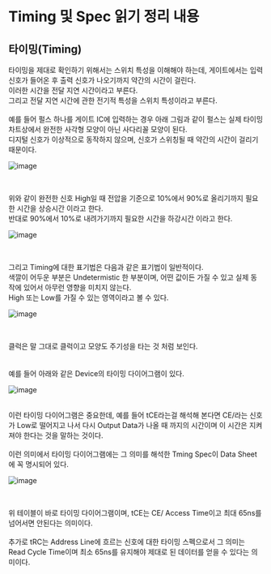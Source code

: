 # Timing 및 Spec 읽기 정리 내용

## 타이밍(Timing)
타이밍을 제대로 확인하기 위해서는 스위치 특성을 이해해야 하는데, 게이트에서는 입력 신호가 들어온 후 출력 신호가 나오기까지 약간의 시간이 걸린다.
<br>
이러한 시간을 전달 지연 시간이라고 부른다.
<br>
그리고 전달 지연 시간에 관한 전기적 특성을 스위치 특성이라고 부른다.
<br>
<br>
예를 들어 펄스 하나를 게이트 IC에 입력하는 경우 아래 그림과 같이 펄스는 실제 타이밍 차트상에서 완전한 사각형 모양이 아닌 사다리꼴 모양이 된다.
<br>
디지털 신호가 이상적으로 동작하지 않으며, 신호가 스위칭될 때 약간의 시간이 걸리기 때문이다.
<br>

![image](https://github.com/JeHeeYu/Book-Reviews/assets/87363461/f8e527de-4655-4cf8-922b-8d2385610d93)

<br>

위와 같이 완전한 신호 High일 때 전압을 기준으로 10%에서 90%로 올리기까지 필요한 시간을 상승시간 이라고 한다.
<br>
반대로 90%에서 10%로 내려가기까지 필요한 시간을 하강시간 이라고 한다. 
<br>

![image](https://github.com/JeHeeYu/Book-Reviews/assets/87363461/a3e7f885-b8be-44eb-8bbe-8942ea89d339)

<br>

그리고 Timing에 대한 표기법은 다음과 같은 표기법이 일반적이다.
<br>
색깔이 어두운 부분은 Undetermistic 한 부분이며, 어떤 값이든 가질 수 있고 실제 동작에 있어서 아무런 영향을 미치지 않는다.
<br>
High 또는 Low를 가질 수 있는 영역이라고 볼 수 있다.
<br>

![image](https://github.com/JeHeeYu/Book-Reviews/assets/87363461/8d3c4324-3272-4309-8a16-08d694c113a9)

<br>

클럭은 말 그대로 클럭이고 모양도 주기성을 타는 것 처럼 보인다.
<br>
<br>
<br>
예를 들어 아래와 같은 Device의 타이밍 다이어그램이 있다.
<br>

![image](https://github.com/JeHeeYu/Book-Reviews/assets/87363461/76d61d47-5cd4-4719-a1f8-a861e8b359bf)

<br>
이런 타이밍 다이어그램은 중요한데, 예를 들어 tCE라는걸 해석해 본다면 CE/라는 신호가 Low로 떨어지고 나서 다시 Output Data가 나올 때 까지의 시간이며 이 시간은 지켜져야 한다는 것을  말하는 것이다.
<br>
<br>
이런 의미에서 타이밍 다이어그램에는 그 의미를 해석한 Tming Spec이 Data Sheet에 꼭 명시되어 있다.
<br>

![image](https://github.com/JeHeeYu/Book-Reviews/assets/87363461/15c69cae-5d8f-4424-b5de-e050e1fa2541)

<br>

위 테이블이 바로 타이밍 다이어그램이며, tCE는 CE/ Access Time이고 최대 65ns를 넘어서면 안된다는 의미이다.
<br>
<br>
추가로 tRC는 Address Line에 흐르는 신호에 대한 타이밍 스펙으로서 그 의미는 Read Cycle Time이며 최소 65ns를 유지해야 제대로 된 데이터를 얻을 수 있다는 의미이다.
